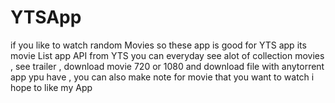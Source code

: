 # YTSApp
if you like to watch random Movies so these app is good for YTS app its movie List app API from YTS  you can everyday see alot of collection movies , see trailer , download movie 720 or 1080 and download file with anytorrent app ypu have , you can also make note for movie that you want to watch i hope to like my App 
